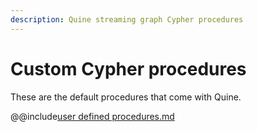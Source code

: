 ```yaml
---
description: Quine streaming graph Cypher procedures
---
```

# Custom Cypher procedures

These are the default procedures that come with Quine.

@@include[user defined procedures.md]($generated$/reference/cypher-user-defined-procedures.md)
